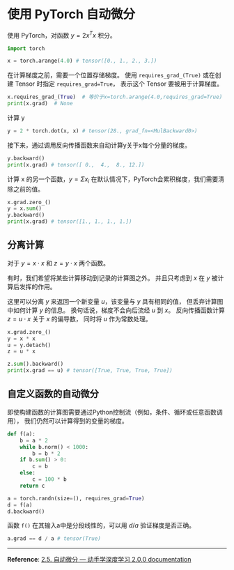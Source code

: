 # 使用 PyTorch 自动微分

使用 PyTorch，对函数 $y=2x^Tx$ 积分。

``` python
import torch

x = torch.arange(4.0) # tensor([0., 1., 2., 3.])
```

在计算梯度之前，需要一个位置存储梯度。
使用 `requires_grad_(True)`
或在创建 Tensor 时指定 `requires_grad=True`，
表示这个 Tensor 要被用于计算梯度。

``` python
x.requires_grad_(True)  # 等价于x=torch.arange(4.0,requires_grad=True)
print(x.grad)  # None
```

计算 y

``` python
y = 2 * torch.dot(x, x) # tensor(28., grad_fn=<MulBackward0>)
```

接下来，通过调用反向传播函数来自动计算y关于x每个分量的梯度。

```python
y.backward()
print(x.grad) # tensor([ 0.,  4.,  8., 12.])
```

计算 x 的另一个函数，$y = \Sigma x_i$
在默认情况下，PyTorch会累积梯度，我们需要清除之前的值。

``` python
x.grad.zero_()
y = x.sum()
y.backward()
print(x.grad) # tensor([1., 1., 1., 1.])
```

## 分离计算

对于 $y = x \cdot x$ 和 $z = y \cdot x$ 两个函数。

有时，我们希望将某些计算移动到记录的计算图之外。
并且只考虑到 $x$ 在 $y$ 被计算后发挥的作用。

这里可以分离 $y$ 来返回一个新变量 $u$，该变量与 $y$ 具有相同的值，
但丢弃计算图中如何计算 $y$ 的信息。
换句话说，梯度不会向后流经 $u$ 到 $x$。
反向传播函数计算 $z=u \cdot x$ 关于 $x$ 的偏导数，
同时将 $u$ 作为常数处理。

```python
x.grad.zero_()
y = x * x
u = y.detach()
z = u * x

z.sum().backward()
print(x.grad == u) # tensor([True, True, True, True])
```

## 自定义函数的自动微分

即使构建函数的计算图需要通过Python控制流（例如，条件、循环或任意函数调用），
我们仍然可以计算得到的变量的梯度。

``` python
def f(a):
    b = a * 2
    while b.norm() < 1000:
        b = b * 2
    if b.sum() > 0:
        c = b
    else:
        c = 100 * b
    return c
```

``` python
a = torch.randn(size=(), requires_grad=True)
d = f(a)
d.backward()
```

函数 `f()` 在其输入a中是分段线性的，可以用 $d / a$ 验证梯度是否正确。

``` python
a.grad == d / a # tensor(True)
```

---

**Reference**: [2.5. 自动微分 — 动手学深度学习 2.0.0 documentation](https://zh.d2l.ai/chapter_preliminaries/autograd.html)
